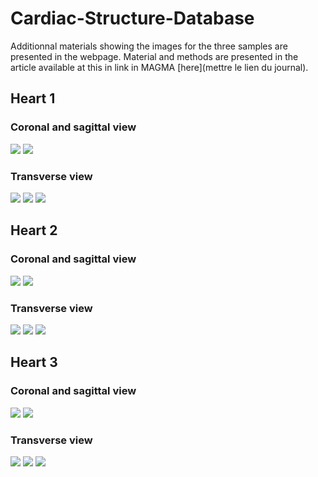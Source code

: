 # Cardiac-Structure-Database

Additionnal materials showing the images for the three samples are presented in the webpage. Material and methods are presented in the article available at this in link in MAGMA [here](mettre le lien du journal).

## Heart 1

### Coronal and sagittal view

![](Gifs/timelaps_heart1_COR_250.gif)
![](Gifs/timelaps_heart1_SAG_400.gif)

### Transverse view

![](Gifs/timelaps_heart1_TRA_200.gif)
![](Gifs/timelaps_heart1_TRA_300.gif)
![](Gifs/timelaps_heart1_TRA_400.gif)

## Heart 2

### Coronal and sagittal view

![](Gifs/timelaps_heart2_COR_200.gif)
![](Gifs/timelaps_heart2_SAG_300.gif)

### Transverse view

![](Gifs/timelaps_heart2_TRA_200.gif)
![](Gifs/timelaps_heart2_TRA_300.gif)
![](Gifs/timelaps_heart2_TRA_400.gif)

## Heart 3

### Coronal and sagittal view

![](Gifs/timelaps_heart3_COR_300.gif)
![](Gifs/timelaps_heart3_SAG_400.gif)

### Transverse view

![](Gifs/timelaps_heart3_TRA_200.gif)
![](Gifs/timelaps_heart3_TRA_300.gif)
![](Gifs/timelaps_heart3_TRA_400.gif)



